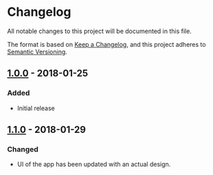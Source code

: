 # Changelog
All notable changes to this project will be documented in this file.

The format is based on [Keep a Changelog](https://keepachangelog.com/en/1.0.0/),
and this project adheres to [Semantic Versioning](https://semver.org/spec/v2.0.0.html).

## [1.0.0](https://github.com/DPanger13/rocket-launches/tree/v1.0.0) - 2018-01-25
### Added
- Initial release

## [1.1.0](https://github.com/DPanger13/rocket-launches/tree/app-v1.1.0) - 2018-01-29
### Changed
- UI of the app has been updated with an actual design.
